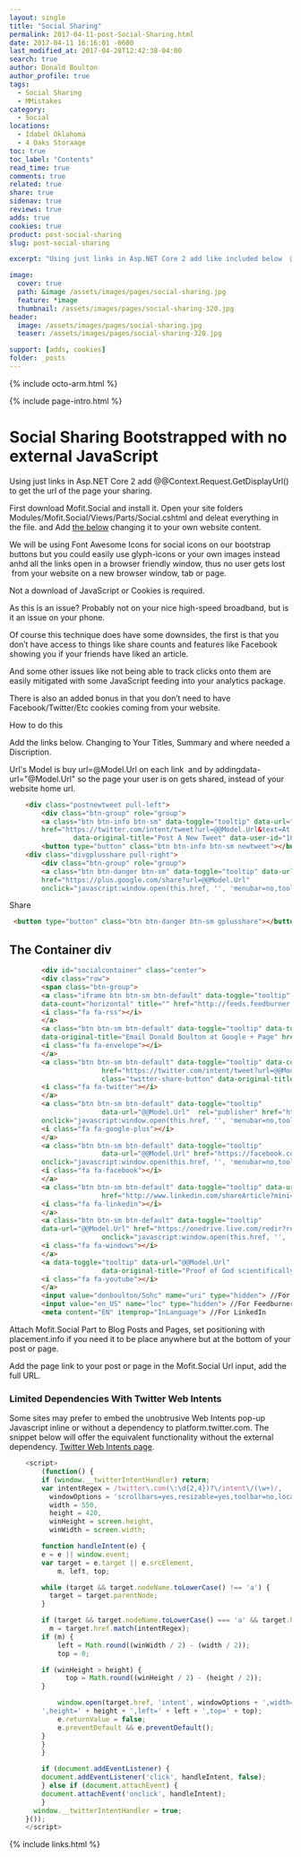 ```yaml
---
layout: single
title: "Social Sharing"
permalink: 2017-04-11-post-Social-Sharing.html
date: 2017-04-11 16:16:01 -0600
last_modified_at: 2017-04-28T12:42:38-04:00
search: true
author: Donald Boulton
author_profile: true
tags:
  - Social Sharing
  - MMistakes
category:
  - Social
locations:
  - Idabel Oklahoma
  - 4 Oaks Storaage
toc: true
toc_label: "Contents"
read_time: true
comments: true
related: true
share: true
sidenav: true
reviews: true
adds: true
cookies: true
product: post-social-sharing
slug: post-social-sharing

excerpt: "Using just links in Asp.NET Core 2 add like included below  @Context.Request.GetDisplayUrl(), to get the url of the page your sharing. View the source of this repo to see how to do it in Jekyll"

image:
  cover: true
  path: &image /assets/images/pages/social-sharing.jpg
  feature: *image
  thumbnail: /assets/images/pages/social-sharing-320.jpg
header:
  image: /assets/images/pages/social-sharing.jpg
  teaser: /assets/images/pages/social-sharing-320.jpg       

support: [adds, cookies]
folder: _posts
---
```


{% include octo-arm.html %}

{% include page-intro.html %}

# Social Sharing Bootstrapped with no external JavaScript

Using just links in Asp.NET Core 2 add @@Context.Request.GetDisplayUrl() to get the url of the page your sharing.

First download Mofit.Social and install it. Open your site folders Modules/Mofit.Social/Views/Parts/Social.cshtml and deleat everything in the file. and Add [the below](#below) changing it to your own website content.

We will be using Font Awesome Icons for social icons on our bootstrap buttons but you could easily use glyph-icons or your own images instead anhd all the links open in a browser friendly window, thus no user gets lost  from your website on a new browser window, tab or page.

Not a download of JavaScript or Cookies is required.

As this is an issue? Probably not on your nice high-speed broadband, but is it an issue on your phone.

Of course this technique does have some downsides, the first is that you don’t have access to things like share counts and features like Facebook showing you if your friends have liked an article.

And some other issues like not being able to track clicks onto them are easily mitigated with some JavaScript feeding into your analytics package.

There is also an added bonus in that you don’t need to have Facebook/Twitter/Etc cookies coming from your website.

How to do this

Add the links below. Changing to Your Titles, Summary and where needed a Discription.

Url's Model is buy url=@Model.Url on each link  and by addingdata-url="@Model.Url" so the page your user is on gets shared, instead of your website home url.

```html
    <div class="postnewtweet pull-left">
        <div class="btn-group" role="group">
        <a class="btn btn-info btn-sm" data-toggle="tooltip" data-url="@@Model.Url"
        href="https://twitter.com/intent/tweet?url=@@Model.Url&text=At Don Boulton.com&via=donboulton"
                data-original-title="Post A New Tweet" data-user-id="105217183">
        <button type="button" class="btn btn-info btn-sm newtweet"></button>Tweet</a>
    <div class="divgplusshare pull-right">
        <div class="btn-group" role="group">
        <a class="btn btn-danger btn-sm" data-toggle="tooltip" data-url="@@Model.Url"
        href="https://plus.google.com/share?url=@@Model.Url"
        onclick="javascript:window.open(this.href, '', 'menubar=no,toolbar=no,resizable=yes,scrollbars=yes,height=600,width=600');return false;" data-original-title="Share on Google+">
```

 Share

```html
 <button type="button" class="btn btn-danger btn-sm gplusshare"></button></a>
 ```

## The Container div

```html
        <div id="socialcontainer" class="center">
        <div class="row">
        <span class="btn-group">
        <a class="iframe btn btn-sm btn-default" data-toggle="tooltip" data-url="@@Model.Url"
        data-count="horizontal" title="" href="http://feeds.feedburner.com/donboulton/Sohc" data-original-title="Don Boulton Blog RSS">
        <i class="fa fa-rss"></i>
        </a>
        <a class="btn btn-sm btn-default" data-toggle="tooltip" data-toggle="tooltip"
        data-original-title="Email Donald Boulton at Google + Page" href="mailto:don-boulton-4557@pages.plusgoogle.com" onclick="javascript:window.open(this.href, '', 'menubar=no,toolbar=no,resizable=yes,scrollbars=yes,height=600,width=600');return false;">
        <i class="fa fa-envelope"></i>
        </a> 
        <a class="btn btn-sm btn-default" data-toggle="tooltip" data-count="horizontal"
                       href="https://twitter.com/intent/tweet?url=@@Model.Url&text=YOUR TEXT&via=TWITTER USERNAME"
                       class="twitter-share-button" data-original-title="Twitter Share" data-user-id="TWITTER USER ID">
        <i class="fa fa-twitter"></i>
        </a>
        <a class="btn btn-sm btn-default" data-toggle="tooltip"
                       data-url="@@Model.Url"  rel="publisher" href="https://plus.google.com/share?url=@@Model.Url"
        onclick="javascript:window.open(this.href, '', 'menubar=no,toolbar=no,resizable=yes,scrollbars=yes,height=600,width=600');return false;" data-original-title="Share on Google+">
        <i class="fa fa-google-plus"></i>
        </a>
        <a class="btn btn-sm btn-default" data-toggle="tooltip"
                       data-url="@@Model.Url" href="https://facebook.com/?n=donboulton"
        onclick="javascript:window.open(this.href, '', 'menubar=no,toolbar=no,resizable=yes,scrollbars=yes,height=600,width=600');return false;" data-original-title="Facebook" >
        <i class="fa fa-facebook"></i>
        </a>
        <a class="btn btn-sm btn-default" data-toggle="tooltip" data-url="@@Model.Url"
                       href="http://www.linkedin.com/shareArticle?mini=true&url=@@Model.Url&title=YOUR TITLE%20Website&summary=My%20favorite%20web%20site&source=YOR WEBSITE URL" onclick="javascript:window.open(this.href, '', 'menubar=no,toolbar=no,resizable=yes,scrollbars=yes,height=600,width=600');return false;" data-original-title="LinkedIn">
        <i class="fa fa-linkedin"></i>
        </a>
        <a class="btn btn-sm btn-default" data-toggle="tooltip"
        data-url="@@Model.Url" href="https://onedrive.live.com/redir?resid=BFE52B3504AE372E%21135"
                       onclick="javascript:window.open(this.href, '', 'menubar=no,toolbar=no,resizable=yes,scrollbars=yes,height=600,width=600');return false;" data-original-title="My One Drive">
        <i class="fa fa-windows"></i>
        </a>
        <a data-toggle="tooltip" data-url="@@Model.Url"
                       data-original-title="Proof of God scientifically" class="youtube btn btn-sm btn-default" href="http://www.youtube.com/embed/p00AYijRJy4?feature=player_detailpage">
        <i class="fa fa-youtube"></i>
        </a>
        <input value="donboulton/Sohc" name="uri" type="hidden"> //For Feedburner
        <input value="en_US" name="loc" type="hidden"> //For Feedburner
        <meta content="EN" itemprop="InLanguage"> //For LinkedIn
```

Attach Mofit.Social Part to Blog Posts and Pages, set positioning with placement.info if you need it to be place anywhere but at the bottom of your post or page.

Add the page link to your post or page in the Mofit.Social Url input, add the full URL.

### Limited Dependencies With Twitter Web Intents

Some sites may prefer to embed the unobtrusive Web Intents pop-up Javascript inline or without a dependency to platform.twitter.com. The snippet below will offer the equivalent functionality without the external dependency. [Twitter Web Intents page](https://dev.twitter.com/web/intents "Twitter Web Intents").

```javascript
    <script>
        (function() {
        if (window.__twitterIntentHandler) return;
        var intentRegex = /twitter\.com(\:\d{2,4})?\/intent\/(\w+)/,
          windowOptions = 'scrollbars=yes,resizable=yes,toolbar=no,location=yes',
          width = 550,
          height = 420,
          winHeight = screen.height,
          winWidth = screen.width;

        function handleIntent(e) {
        e = e || window.event;
        var target = e.target || e.srcElement,
            m, left, top;

        while (target && target.nodeName.toLowerCase() !== 'a') {
          target = target.parentNode;
        }

        if (target && target.nodeName.toLowerCase() === 'a' && target.href) {
          m = target.href.match(intentRegex);
        if (m) {
            left = Math.round((winWidth / 2) - (width / 2));
            top = 0;

        if (winHeight > height) {
              top = Math.round((winHeight / 2) - (height / 2));
        }

            window.open(target.href, 'intent', windowOptions + ',width=' + width +
        ',height=' + height + ',left=' + left + ',top=' + top);
            e.returnValue = false;
            e.preventDefault && e.preventDefault();
        }
        }
        }

        if (document.addEventListener) {
        document.addEventListener('click', handleIntent, false);
        } else if (document.attachEvent) {
        document.attachEvent('onclick', handleIntent);
        }
      window.__twitterIntentHandler = true;
    }());
    </script>
```

{% include links.html %}

